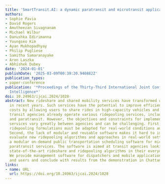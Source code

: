 ```yaml
---
title: 'SmartTransit.AI: a dynamic paratransit and microtransit application'
authors:
- Sophie Pavia
- David Rogers
- Amutheezan Sivagnanam
- Michael Wilbur
- Danushka Edirimanna
- Youngseo Kim
- Ayan Mukhopadhyay
- Philip Pugliese
- Samitha Samaranayake
- Aron Laszka
- Abhishek Dubey
date: '2024-01-01'
publishDate: '2025-03-09T00:39:20.940882Z'
publication_types:
- paper-conference
publication: '*Proceedings of the Thirty-Third International Joint Conference on Artificial
  Intelligence*'
doi: 10.24963/ijcai.2024/1028
abstract: New rideshare and shared mobility services have transformed urban mobility
  in recent years. Such services have the potential to improve efficiency and reduce
  costs by allowing users to share rides in high-capacity vehicles and vans. Most
  transit agencies already operate various ridepooling services, including microtransit
  and paratransit. However, the objectives and constraints for implementing these
  services vary greatly between agencies and can be challenging. First, off-the-shelf
  ridepooling formulations must be adapted for real-world conditions and constraints.
  Second, the lack of modular and reusable software makes it hard to implement and
  evaluate new ridepooling algorithms and approaches in real-world settings. We demonstrate
  a modular on-demand public transportation scheduling software for microtransit and
  paratransit services. The software is aimed at transit agencies looking to incorporate
  state-of-the-art rideshare and ridepooling algorithms in their everyday operations.
  We provide management software for dispatchers and mobile applications for drivers
  and users and conclude with results from the demonstration in Chattanooga, TN.
links:
- name: URL
  url: https://doi.org/10.24963/ijcai.2024/1028
---
```

